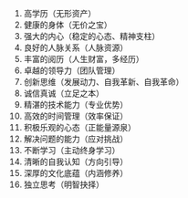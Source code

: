 1. 高学历（无形资产）
2. 健康的身体（无价之宝） 
3. 强大的内心（稳定的心态、精神支柱）
4. 良好的人脉关系（人脉资源）
5. 丰富的阅历（人生财富，多经历）
6. 卓越的领导力（团队管理）
7. 创新思维（发展动力、自我革新、自我革命）
8. 诚信真诚（立足之本）
9. 精湛的技术能力（专业优势）
10. 高效的时间管理（效率保证）
11. 积极乐观的心态（正能量源泉）
12. 解决问题的能力（应对挑战）
13. 不断学习（主动终身学习）
14. 清晰的自我认知（方向引导）
15. 深厚的文化底蕴（内涵修养）
16. 独立思考（明智抉择） 